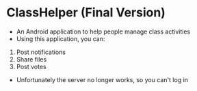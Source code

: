 # ClassHelper (Final Version)
* An Android application to help people manage class activities
* Using this application, you can:
1. Post notifications
2. Share files
3. Post votes
* Unfortunately the server no longer works, so you can't log in
